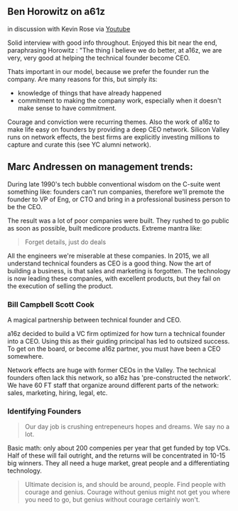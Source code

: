 ## Ben Horowitz on a61z
in discussion with Kevin Rose via [Youtube](https://www.youtube.com/watch?v=QHXcMhs5orE&ab_channel=Revision3)

Solid interview with good info throughout.  Enjoyed this bit near the end, paraphrasing Horowitz : "The thing I believe we do better, at a16z, we are very, very good at helping the technical founder become CEO. 

Thats important in our model, because we prefer the founder run the company.  Are many reasons for this, but simply its: 

*  knowledge of things that have already happened
*  commitment to making the company work, especially when it doesn't make sense to have commitment. 

Courage and conviction were recurring themes.  Also the work of a16z to make life easy on founders by providing a deep CEO network.  Silicon Valley runs on network effects, the best firms are explicitly investing millions to capture and curate this (see YC alumni network).

## Marc Andressen on management trends: 

During late 1990's tech bubble conventional wisdom on the C-suite went something like: founders can't run companies, therefore we'll premote the founder to VP of Eng, or CTO and bring in a professional business person to be the CEO.

The result was a lot of poor companies were built.  They rushed to go public as soon as possible, built medicore products.  Extreme mantra like: 

>  Forget details, just do deals

All the engineers we're miserable at these companies.  In 2015, we all understand technical founders as CEO is a good thing.  Now the art of building a business, is that sales and marketing is forgotten.  The technology is now leading these companies, with excellent products, but they fail on the execution of selling the product.


### Bill Campbell Scott Cook

A magical partnership between technical founder and CEO.

a16z decided to build a VC firm optimized for how turn a technical founder into a CEO.  Using this as their guiding principal has led to outsized success.  To get on the board, or become a16z partner, you must have been a CEO somewhere. 

Network effects are huge with former CEOs in the Valley.  The technical founders often lack this network, so a16z has 'pre-constructed the network'.  We have 60 FT staff that organize around different parts of the network: sales, marketing, hiring, legal, etc. 

### Identifying Founders 

> Our day job is crushing entrepeneurs hopes and dreams.  We say no a lot.

Basic math: only about 200 compenies per year that get funded by top VCs.  Half of these will fail outright, and the returns will be concentrated in 10-15 big winners.  They all need a huge market, great people and a differentiating technology. 

> Ultimate decision is, and should be around, people.  Find people with courage and genius.  Courage without genius might not get you where you need to go, but genius without courage certainly won't.


